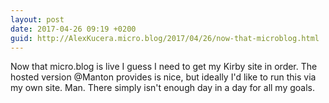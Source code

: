 ```yaml
---
layout: post
date: 2017-04-26 09:19 +0200
guid: http://AlexKucera.micro.blog/2017/04/26/now-that-microblog.html
---
```

Now that micro.blog is live I guess I need to get my Kirby site in order. The hosted version @Manton provides is nice, but ideally I'd like to run this via my own site. Man. There simply isn't enough day in a day for all my goals.
